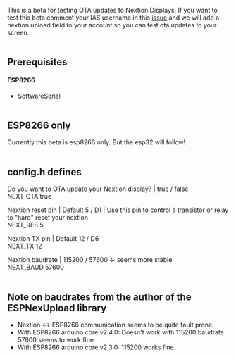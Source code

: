 This is a beta for testing OTA updates to Nextion Displays. If you want to test this beta comment your IAS username in this <a href="https://github.com/iotappstory/ESP-Library/issues/86">issue</a> and we will add a nextion upload field to your account so you can test ota updates to your screen.</br></br>

## Prerequisites
#### ESP8266
- SoftwareSerial
</br></br>


## ESP8266 only
Currently this beta is esp8266 only. But the esp32 will follow!
</br></br>


## config.h defines
Do you want to OTA update your Nextion display? | true / false
</br>NEXT_OTA true

Nextion reset pin | Default 5 / D1 | Use this pin to control a transistor or relay to "hard" reset your nextion
</br>NEXT_RES 5

Nextion TX pin | Default 12 / D6
</br>NEXT_TX 12

Nextion baudrate | 115200 / 57600 <- seems more stable
</br>NEXT_BAUD	57600
</br></br>

## Note on baudrates from the author of the ESPNexUpload library
- Nextion <-> ESP8266 communication seems to be quite fault prone. 
- With ESP8266 arduino core v2.4.0: Doesn't work with 115200 baudrate. 
57600 seems to work fine. 
- With ESP8266 arduino core v2.3.0: 115200 works fine. 
